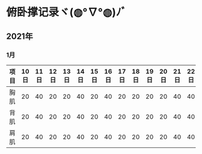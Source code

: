 # 俯卧撑记录ヾ(◍°∇°◍)ﾉﾞ

## 2021年

### 1月

| 项目 |  10日  | 11日  | 12日 | 13日 | 14日 | 15日 | 16日 | 17日 | 18日 | 19日 | 20日 | 21日 | 22日 |
| --- |  ----  | ----  | ---- | --- | --- | --- | --- | ------ | ---- | --- | ---  | --- | --- |
| 胸肌 |  20  |  40  |  20  | 20 | 40 | 20 | 40 | 20 | 20 | 20 | 20 | 40 | 40 |
| 背肌 |  20  |  40  |  20  | 20 | 40 | 20 | 40 | 20 | 20 | 20 | 20 | 40 | 40 |
| 肩肌 |  20  |  40  |  20  | 20 | 40 | 20 | 40 | 20 | 20 | 20 | 20 | 40 | 40 |
